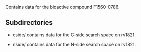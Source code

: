 Contains data for the bioactive compound F1560-0786.

## Subdirectories

- cside/ contains data for the C-side search space on rv1821.

- nside/ contains data for the N-side search space on rv1821.

